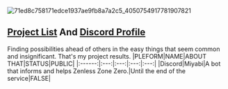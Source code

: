 ![71ed8c758171edce1937ae9fb8a7a2c5_4050754917781907821](https://user-images.githubusercontent.com/64823926/220814453-d567af6a-6b1f-4987-9808-e1a2207b2f61.jpg)
<!-- ![71ed8c758171edce1937ae9fb8a7a2c5_4050754917781907821](https://media.discordapp.net/attachments/1019924590723612733/1079016410916859920/bluearchive-20230217-105315-0001-YEIsyOo1.jpg) -->
<!-- ![Alt text](https://spotify-recently-played-readme.vercel.app/api?user=312ooppyhlmvawzd5x2tjx6h2dn4) -->
## [Project List](https://github.com/isnoa#project-list) And [Discord Profile](https://discord.com/users/1010159742104113162)
Finding possibilities ahead of others in the easy things that seem common and insignificant.
That's my project results.
|PLEFORM|NAME|ABOUT THAT|STATUS|PUBLIC|
|:------:|:---:|:---:|:---:|:---:|
|Discord|Miyabi|A bot that informs and helps Zenless Zone Zero.|Until the end of the service|FALSE|
